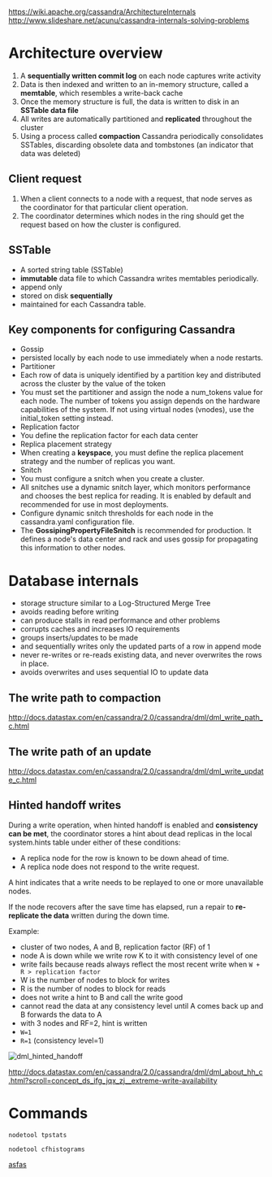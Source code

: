 https://wiki.apache.org/cassandra/ArchitectureInternals
http://www.slideshare.net/acunu/cassandra-internals-solving-problems

# Architecture overview
1. A **sequentially written commit log** on each node captures write activity
1. Data is then indexed and written to an in-memory structure, called a **memtable**, which resembles a write-back cache
1. Once the memory structure is full, the data is written to disk in an **SSTable data file**
1.  All writes are automatically partitioned and **replicated** throughout the cluster
1.  Using a process called **compaction** Cassandra periodically consolidates SSTables, discarding obsolete data and tombstones (an indicator that data was deleted)

## Client request

1. When a client connects to a node with a request, that node serves as the coordinator for that particular client operation. 
1. The coordinator determines which nodes in the ring should get the request based on how the cluster is configured.

## SSTable

* A sorted string table (SSTable)
* **immutable** data file to which Cassandra writes memtables periodically. 
* append only
* stored on disk **sequentially** 
* maintained for each Cassandra table.

## Key components for configuring Cassandra

* Gossip
 * persisted locally by each node to use immediately when a node restarts.
* Partitioner
 * Each row of data is uniquely identified by a partition key and distributed across the cluster by the value of the token
 * You must set the partitioner and assign the node a num_tokens value for each node. The number of tokens you assign depends on the hardware capabilities of the system. If not using virtual nodes (vnodes), use the initial_token setting instead.
* Replication factor
 * You define the replication factor for each data center
* Replica placement strategy
 * When creating a **keyspace**, you must define the replica placement strategy and the number of replicas you want.
* Snitch
 * You must configure a snitch when you create a cluster. 
 * All snitches use a dynamic snitch layer, which monitors performance and chooses the best replica for reading. It is enabled by default and recommended for use in most deployments. 
 * Configure dynamic snitch thresholds for each node in the cassandra.yaml configuration file.
 * The **GossipingPropertyFileSnitch** is recommended for production. It defines a node's data center and rack and uses gossip for propagating this information to other nodes.

# Database internals

* storage structure similar to a Log-Structured Merge Tree
* avoids reading before writing
 * can produce stalls in read performance and other problems
 * corrupts caches and increases IO requirements
* groups inserts/updates to be made
* and sequentially writes only the updated parts of a row in append mode
* never re-writes or re-reads existing data, and never overwrites the rows in place.
* avoids overwrites and uses sequential IO to update data

## The write path to compaction
http://docs.datastax.com/en/cassandra/2.0/cassandra/dml/dml_write_path_c.html

## The write path of an update
http://docs.datastax.com/en/cassandra/2.0/cassandra/dml/dml_write_update_c.html

## Hinted handoff writes
During a write operation, when hinted handoff is enabled and **consistency can be met**, the coordinator stores a hint about dead replicas in the local system.hints table under either of these conditions:
* A replica node for the row is known to be down ahead of time.
* A replica node does not respond to the write request.

A hint indicates that a write needs to be replayed to one or more unavailable nodes.

If the node recovers after the save time has elapsed, run a repair to **re-replicate the data** written during the down time.

Example:

* cluster of two nodes, A and B, replication factor (RF) of 1
* node A is down while we write row K to it with consistency level of one
* write fails because reads always reflect the most recent write when `W + R > replication factor`
 * W is the number of nodes to block for writes
 * R is the number of nodes to block for reads
* does not write a hint to B and call the write good
* cannot read the data at any consistency level until A comes back up and B forwards the data to A
* with 3 nodes and RF=2, hint is written
 * `W=1`
 * `R=1` (consistency level=1)

![dml_hinted_handoff](https://cloud.githubusercontent.com/assets/14850484/10122154/3db10690-6506-11e5-96dd-e736c372f39c.png)

http://docs.datastax.com/en/cassandra/2.0/cassandra/dml/dml_about_hh_c.html?scroll=concept_ds_ifg_jqx_zj__extreme-write-availability

# Commands
    nodetool tpstats

    nodetool cfhistograms

[asfas](4%20Myths%20about%20In-Memory%20Databases.md)
